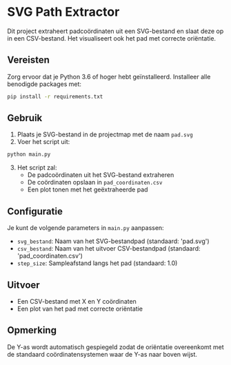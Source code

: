 # SVG Path Extractor

Dit project extraheert padcoördinaten uit een SVG-bestand en slaat deze op in een CSV-bestand. Het visualiseert ook het pad met correcte oriëntatie.

## Vereisten

Zorg ervoor dat je Python 3.6 of hoger hebt geïnstalleerd. Installeer alle benodigde packages met:

```bash
pip install -r requirements.txt
```

## Gebruik

1. Plaats je SVG-bestand in de projectmap met de naam `pad.svg`
2. Voer het script uit:

```bash
python main.py
```

3. Het script zal:
   - De padcoördinaten uit het SVG-bestand extraheren
   - De coördinaten opslaan in `pad_coordinaten.csv`
   - Een plot tonen met het geëxtraheerde pad

## Configuratie

Je kunt de volgende parameters in `main.py` aanpassen:
- `svg_bestand`: Naam van het SVG-bestandpad (standaard: 'pad.svg')
- `csv_bestand`: Naam van het uitvoer CSV-bestandpad (standaard: 'pad_coordinaten.csv')
- `step_size`: Sampleafstand langs het pad (standaard: 1.0)

## Uitvoer

- Een CSV-bestand met X en Y coördinaten
- Een plot van het pad met correcte oriëntatie

## Opmerking

De Y-as wordt automatisch gespiegeld zodat de oriëntatie overeenkomt met de standaard coördinatensystemen waar de Y-as naar boven wijst.